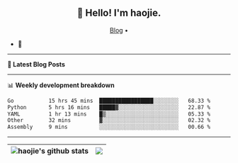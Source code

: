 <h2 align="center">👋 Hello! I'm haojie.</h2>
<p align="center">
  <a href="https://aoyouer.com">Blog</a> •
</p>


- 🔭 


-------

**📝 Latest Blog Posts**


-------

📊 **Weekly development breakdown**
<!--START_SECTION:waka-->

```txt
Go           15 hrs 45 mins  █████████████████░░░░░░░░   68.33 %
Python       5 hrs 16 mins   █████▓░░░░░░░░░░░░░░░░░░░   22.87 %
YAML         1 hr 13 mins    █▒░░░░░░░░░░░░░░░░░░░░░░░   05.33 %
Other        32 mins         ▓░░░░░░░░░░░░░░░░░░░░░░░░   02.32 %
Assembly     9 mins          ░░░░░░░░░░░░░░░░░░░░░░░░░   00.66 %
```

<!--END_SECTION:waka-->

-------



| <img align="center" src="https://github-readme-stats.vercel.app/api?username=haojie06&show_icons=true&theme=graywhite&show_icons=true&count_private=true&include_all_commits=true&hide_border=true" alt="haojie's github stats" /> | <img align="center" src="https://github-readme-stats.vercel.app/api/top-langs/?username=haojie06&layout=compact&theme=graywhite&hide_border=true&hide=css,html" /> |
| ------------- | ------------- |


